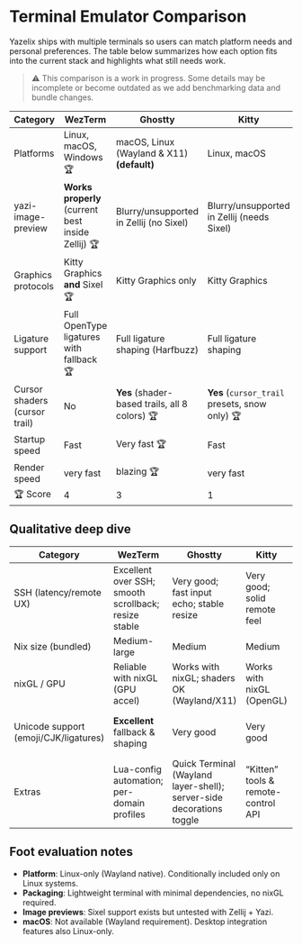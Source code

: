 # Terminal Emulator Comparison

Yazelix ships with multiple terminals so users can match platform needs and personal preferences. The table below summarizes how each option fits into the current stack and highlights what still needs work.

> ⚠️ This comparison is a work in progress. Some details may be incomplete or become outdated as we add benchmarking data and bundle changes.

| Category | **WezTerm** | **Ghostty** | **Kitty** | **Alacritty** | **foot** |
| --- | --- | --- | --- | --- | --- |
| Platforms | Linux, macOS, Windows 🏆 | macOS, Linux (Wayland & X11) **(default)** | Linux, macOS | Linux, macOS, Windows 🏆 | Linux (Wayland) |
| yazi-image-preview | **Works properly** (current best inside Zellij) 🏆 | Blurry/unsupported in Zellij (no Sixel) | Blurry/unsupported in Zellij (needs Sixel) | N/A (no image protocol) | **Untested** (Sixel present; not validated) |
| Graphics protocols | Kitty Graphics **and** Sixel 🏆 | Kitty Graphics only | Kitty Graphics | None (no Kitty Graphics/Sixel) | Sixel |
| Ligature support | Full OpenType ligatures with fallback 🏆 | Full ligature shaping (Harfbuzz) | Full ligature shaping | No ligatures | Full ligature shaping (Harfbuzz) |
| Cursor shaders (cursor trail) | No | **Yes** (shader-based trails, all 8 colors) 🏆 | **Yes** (`cursor_trail` presets, snow only) 🏆 | No | No |
| Startup speed | Fast | Very fast 🏆 | Fast | Very fast 🏆 | Very fast 🏆 |
| Render speed | very fast  | blazing 🏆 | very fast  | okay | very fast  |
| 🏆 Score | 4 | 3 | 1 | 2 | 1 |

## Qualitative deep dive

| Category | **WezTerm** | **Ghostty** | **Kitty** | **Alacritty** | **foot** |
| --- | --- | --- | --- | --- | --- |
| SSH (latency/remote UX) | Excellent over SSH; smooth scrollback; resize stable | Very good; fast input echo; stable resize | Very good; solid remote feel | Good; minimal features but stable | Good; lightweight, snappy on weak links |
| Nix size (bundled) | Medium-large | Medium | Medium | Small | **Tiny** |
| nixGL / GPU | Reliable with nixGL (GPU accel) | Works with nixGL; shaders OK (Wayland/X11) | Works with nixGL (OpenGL) | Works with nixGL (OpenGL) | **No nixGL needed** (Wayland, very light deps) |
| Unicode support (emoji/CJK/ligatures) | **Excellent** fallback & shaping | Very good | Very good | Good (fallback depends on fonts) | Good |
| Extras | Lua-config automation; per-domain profiles | Quick Terminal (Wayland layer-shell); server-side decorations toggle | “Kitten” tools & remote-control API | Plain TOML, low deps, vi-mode selection | `foot`/`footclient` server-client model; fast built-in search |

## Foot evaluation notes

- **Platform**: Linux-only (Wayland native). Conditionally included only on Linux systems.
- **Packaging**: Lightweight terminal with minimal dependencies, no nixGL required.
- **Image previews**: Sixel support exists but untested with Zellij + Yazi.
- **macOS**: Not available (Wayland requirement). Desktop integration features also Linux-only.
